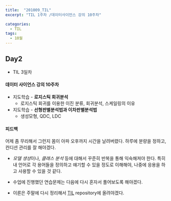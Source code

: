 ```yaml
---
title:  "201009_TIL"
excerpt: "TIL 1주차 /데이터사이언스 강의 10주차"

categories:
  - TIL
tags:
  - 10월
---
```

## Day2
- TIL 3일차

#### 데이터 사이언스 강의 10주차 
  - 지도학습 - **로지스틱 회귀분석** 
      - 로지스틱 회귀를 이용한 이진 분류, 회귀분석, 스케일링의 이유
  - 지도학습 - **선형판별분석법과 이차판별분석법** 
      - 생성모형, QDC, LDC

#### 피드백
  어제 좀 무리해서 그런지 몸이 아파 오후까지 시간을 날려버렸다. 하루에 분량을 정하고, 컨디션 관리를 잘 해야겠다.

 - *모델 생성*이나, *클래스 분석* 등에 대해서 꾸준히 반복을 통해 익숙해져야 한다. 특히 내 언어로 각 용어들을 정의하고 얘기할 수 있을 정도로 이해해야, 나중에 응용을 하고 사용할 수 있을 것 같다.
 - 수업에 진행했던 연습문제는 다음에 다시 혼자서 풀어보도록 해야겠다.

 - 이론은 주말에 다시 정리해서 [TIL](https://github.com/nonegom/TIL) repository에 올려야겠다.